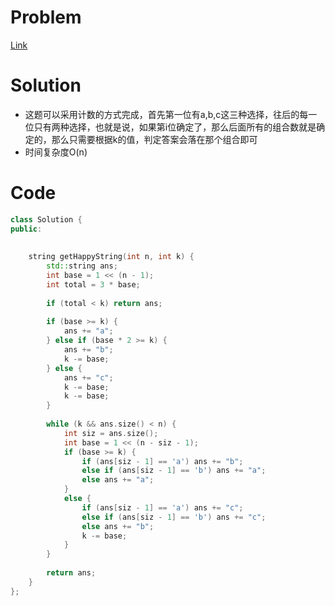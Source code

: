 # Problem
[Link](https://leetcode-cn.com/problems/the-k-th-lexicographical-string-of-all-happy-strings-of-length-n/)

# Solution

* 这题可以采用计数的方式完成，首先第一位有a,b,c这三种选择，往后的每一位只有两种选择，也就是说，如果第i位确定了，那么后面所有的组合数就是确定的，那么只需要根据k的值，判定答案会落在那个组合即可
* 时间复杂度O(n)

# Code
```cpp
class Solution {
public:
    
    
    string getHappyString(int n, int k) {
        std::string ans;
        int base = 1 << (n - 1);
        int total = 3 * base;
        
        if (total < k) return ans;
        
        if (base >= k) {
            ans += "a";
        } else if (base * 2 >= k) {
            ans += "b";
            k -= base;
        } else {
            ans += "c";
            k -= base;
            k -= base;
        }
        
        while (k && ans.size() < n) {
			int siz = ans.size();
			int base = 1 << (n - siz - 1);
			if (base >= k) {
				if (ans[siz - 1] == 'a') ans += "b";
				else if (ans[siz - 1] == 'b') ans += "a";
				else ans += "a";
			}
			else {
				if (ans[siz - 1] == 'a') ans += "c";
				else if (ans[siz - 1] == 'b') ans += "c";
				else ans += "b";
				k -= base;
			}
        }
        
        return ans;
    }
};
```